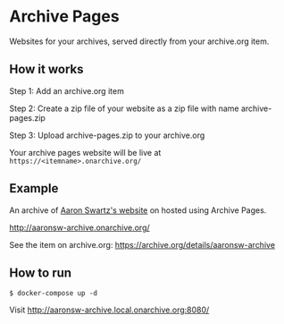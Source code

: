 # Archive Pages

Websites for your archives, served directly from your archive.org item.

## How it works

Step 1: Add an archive.org item

Step 2: Create a zip file of your website as a zip file with name archive-pages.zip

Step 3: Upload archive-pages.zip to your archive.org

Your archive pages website will be live at `https://<itemname>.onarchive.org/`

## Example

An archive of [Aaron Swartz's website](www.aaronsw.com) on hosted using Archive Pages.

<http://aaronsw-archive.onarchive.org/>

See the item on archive.org:
<https://archive.org/details/aaronsw-archive>

## How to run

```
$ docker-compose up -d 
```

Visit http://aaronsw-archive.local.onarchive.org:8080/
